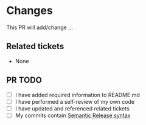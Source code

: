 # Changes

<!-- Describe your changes here... -->

This PR will add/change ...

## Related tickets

<!-- Provide ticket references for JIRA. -->
<!-- PROJECT-123 -->
- None

## PR TODO

<!-- The following todo list should be maintained by you. Please don't remove any bullet points, instead explain why you had to choose a different approach. -->

- [ ] I have added required information to README.md
- [ ] I have performed a self-review of my own code
- [ ] I have updated and referenced related tickets
- [ ] My commits contain [Semantic Release syntax](https://guide.ambimax.xyz/best-practices/semantic-release/#git-commits)

